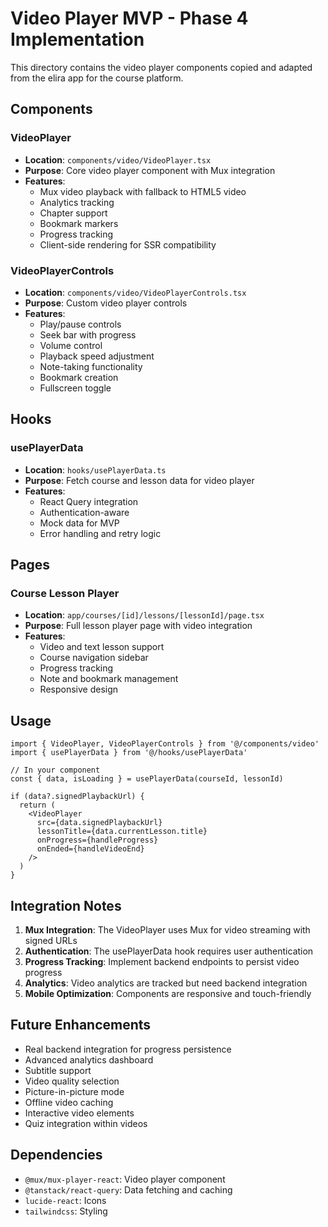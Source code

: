 # Video Player MVP - Phase 4 Implementation

This directory contains the video player components copied and adapted from the elira app for the course platform.

## Components

### VideoPlayer
- **Location**: `components/video/VideoPlayer.tsx`
- **Purpose**: Core video player component with Mux integration
- **Features**:
  - Mux video playback with fallback to HTML5 video
  - Analytics tracking
  - Chapter support
  - Bookmark markers
  - Progress tracking
  - Client-side rendering for SSR compatibility

### VideoPlayerControls  
- **Location**: `components/video/VideoPlayerControls.tsx`
- **Purpose**: Custom video player controls
- **Features**:
  - Play/pause controls
  - Seek bar with progress
  - Volume control
  - Playback speed adjustment
  - Note-taking functionality
  - Bookmark creation
  - Fullscreen toggle

## Hooks

### usePlayerData
- **Location**: `hooks/usePlayerData.ts`
- **Purpose**: Fetch course and lesson data for video player
- **Features**:
  - React Query integration
  - Authentication-aware
  - Mock data for MVP
  - Error handling and retry logic

## Pages

### Course Lesson Player
- **Location**: `app/courses/[id]/lessons/[lessonId]/page.tsx`
- **Purpose**: Full lesson player page with video integration
- **Features**:
  - Video and text lesson support
  - Course navigation sidebar
  - Progress tracking
  - Note and bookmark management
  - Responsive design

## Usage

```tsx
import { VideoPlayer, VideoPlayerControls } from '@/components/video'
import { usePlayerData } from '@/hooks/usePlayerData'

// In your component
const { data, isLoading } = usePlayerData(courseId, lessonId)

if (data?.signedPlaybackUrl) {
  return (
    <VideoPlayer
      src={data.signedPlaybackUrl}
      lessonTitle={data.currentLesson.title}
      onProgress={handleProgress}
      onEnded={handleVideoEnd}
    />
  )
}
```

## Integration Notes

1. **Mux Integration**: The VideoPlayer uses Mux for video streaming with signed URLs
2. **Authentication**: The usePlayerData hook requires user authentication
3. **Progress Tracking**: Implement backend endpoints to persist video progress
4. **Analytics**: Video analytics are tracked but need backend integration
5. **Mobile Optimization**: Components are responsive and touch-friendly

## Future Enhancements

- Real backend integration for progress persistence
- Advanced analytics dashboard
- Subtitle support
- Video quality selection
- Picture-in-picture mode
- Offline video caching
- Interactive video elements
- Quiz integration within videos

## Dependencies

- `@mux/mux-player-react`: Video player component
- `@tanstack/react-query`: Data fetching and caching
- `lucide-react`: Icons
- `tailwindcss`: Styling
